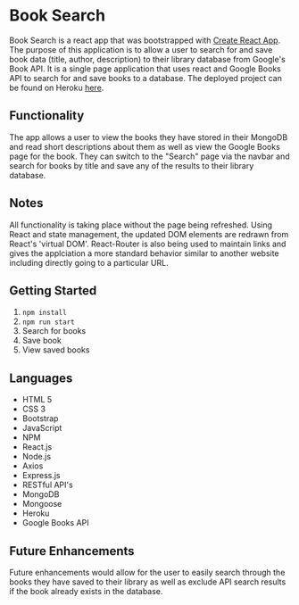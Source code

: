 # Book Search

Book Search is a react app that was bootstrapped with [Create React App](https://github.com/facebook/create-react-app). The purpose of this application is to allow a user to search for and save book data (title, author, description) to their library database from Google's Book API. It is a single page application that uses react and Google Books API to search for and save books to a database. The deployed project can be found on Heroku [here](https://radiant-cliffs-59967.herokuapp.com/).

## Functionality

The app allows a user to view the books they have stored in their MongoDB and read short descriptions about them as well as view the Google Books page for the book. They can switch to the "Search" page via the navbar and search for books by title and save any of the results to their library database.

## Notes

All functionality is taking place without the page being refreshed. Using React and state management, the updated DOM elements are redrawn from React's 'virtual DOM'. React-Router is also being used to maintain links and gives the applciation a more standard behavior similar to another website including directly going to a particular URL.

## Getting Started

1. `npm install`
2. `npm run start`
3. Search for books
4. Save book
5. View saved books

## Languages
- HTML 5
- CSS 3
- Bootstrap
- JavaScript
- NPM
- React.js
- Node.js
- Axios
- Express.js
- RESTful API's
- MongoDB
- Mongoose
- Heroku
- Google Books API

## Future Enhancements
Future enhancements would allow for the user to easily search through the books they have saved to their library as well as exclude API search results if the book already exists in the database.
